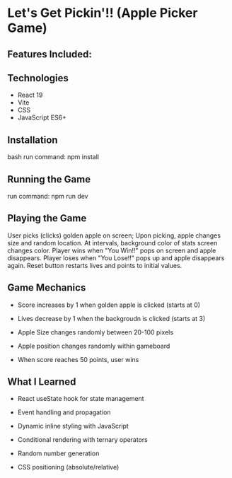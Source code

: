 # Let's Get Pickin'!! (Apple Picker Game)

## Features Included:
 

## Technologies
- React 19
- Vite
- CSS
- JavaScript ES6+

## Installation
bash 
run command: npm install

## Running the Game
run command: npm run dev

## Playing the Game 
User picks (clicks) golden apple on screen; Upon picking, apple changes size and random location. At intervals, background color of stats screen changes color. Player wins when "You Win!!" pops on screen and apple disappears. Player loses when "You Lose!!" pops up and apple disappears again. Reset button restarts lives and points to initial values.

## Game Mechanics
- Score increases by 1 when golden apple is clicked (starts at 0)

- Lives decrease by 1 when the backgroudn is clicked (starts at 3)

- Apple Size changes randomly between 20-100 pixels

- Apple position changes randomly within gameboard 

- When score reaches 50 points, user wins

## What I Learned

- React useState hook for state management

- Event handling and propagation

- Dynamic inline styling with JavaScript

- Conditional rendering with ternary operators

- Random number generation

- CSS positioning (absolute/relative)